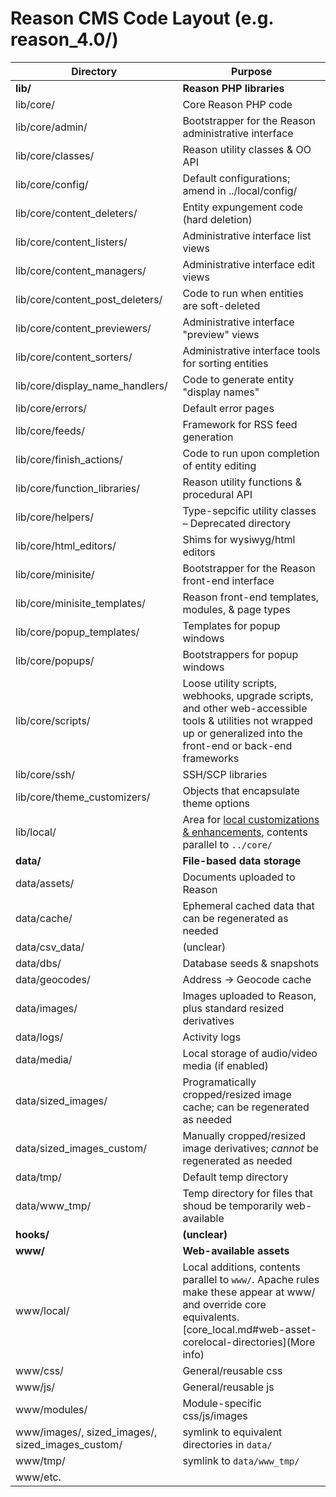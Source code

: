 # Reason CMS Code Layout (e.g. reason_4.0/)

Directory | Purpose
------------ | -------------
**lib/** | **Reason PHP libraries**
lib/core/ | Core Reason PHP code
lib/core/admin/ | Bootstrapper for the Reason administrative interface
lib/core/classes/ | Reason utility classes & OO API
lib/core/config/ | Default configurations; amend in ../local/config/
lib/core/content_deleters/ | Entity expungement code (hard deletion)
lib/core/content_listers/ | Administrative interface list views
lib/core/content_managers/ | Administrative interface edit views
lib/core/content_post_deleters/ | Code to run when entities are soft-deleted
lib/core/content_previewers/ | Administrative interface "preview" views
lib/core/content_sorters/ | Administrative interface tools for sorting entities
lib/core/display_name_handlers/ | Code to generate entity "display names"
lib/core/errors/ | Default error pages
lib/core/feeds/ | Framework for RSS feed generation
lib/core/finish_actions/ | Code to run upon completion of entity editing
lib/core/function_libraries/ | Reason utility functions & procedural API
lib/core/helpers/ | Type-sepcific utility classes – Deprecated directory
lib/core/html_editors/ | Shims for wysiwyg/html editors
lib/core/minisite/ | Bootstrapper for the Reason front-end interface
lib/core/minisite_templates/ | Reason front-end templates, modules, & page types
lib/core/popup_templates/ | Templates for popup windows
lib/core/popups/ | Bootstrappers for popup windows
lib/core/scripts/ | Loose utility scripts, webhooks, upgrade scripts, and other web-accessible tools & utilities not wrapped up or generalized into the front-end or back-end frameworks
lib/core/ssh/ | SSH/SCP libraries
lib/core/theme_customizers/ | Objects that encapsulate theme options
lib/local/ | Area for [local customizations & enhancements](core_local.md), contents parallel to `../core/`
**data/** | **File-based data storage**
data/assets/ | Documents uploaded to Reason
data/cache/ | Ephemeral cached data that can be regenerated as needed
data/csv_data/ | (unclear)
data/dbs/ | Database seeds & snapshots
data/geocodes/ | Address -> Geocode cache
data/images/ | Images uploaded to Reason, plus standard resized derivatives
data/logs/ | Activity logs
data/media/ | Local storage of audio/video media (if enabled)
data/sized_images/ | Programatically cropped/resized image cache; can be regenerated as needed
data/sized_images_custom/ | Manually cropped/resized image derivatives; *cannot* be regenerated as needed
data/tmp/ | Default temp directory
data/www_tmp/ | Temp directory for files that shoud be temporarily web-available
**hooks/** | **(unclear)**
**www/** | **Web-available assets**
www/local/ | Local additions, contents parallel to `www/`. Apache rules make these appear at www/ and override core equivalents. [core_local.md#web-asset-corelocal-directories](More info)
www/css/ | General/reusable css
www/js/ | General/reusable js
www/modules/ | Module-specific css/js/images
www/images/, sized_images/, sized_images_custom/ | symlink to equivalent directories in `data/`
www/tmp/ | symlink to `data/www_tmp/`
www/etc. | 
